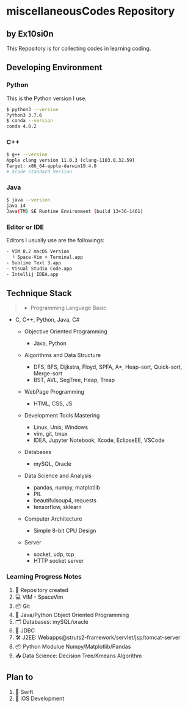 # miscellaneousCodes Repository
## by Ex10si0n
This Repository is for collecting codes in learning coding.

## Developing Environment
### Python
This is the Python version I use.
```bash
$ python3 --version
Python3 3.7.6
$ conda --version
conda 4.8.2
```
### C++
```bash
$ g++ --version
Apple clang version 11.0.3 (clang-1103.0.32.59)
Target: x86_64-apple-darwin19.4.0
# Xcode Standard Version
```
### Java
```bash
$ java --version
java 14
Java(TM) SE Runtime Environment (build 13+36-1461)
```
### Editor or IDE
Editors I usually use are the followings:
```bash
- VIM 8.2 macOS Version
  └ Space-Vim + Terminal.app
- Sublime Text 3.app
- Visual Studio Code.app
- Intellij IDEA.app
```
## Technique Stack
> * Programming Language Basic
  * C, C++, Python, Java, C#
     
     * Objective Oriented Programming
       * Java, Python
     
     * Algorithms and Data Structure
       * DFS, BFS, Dijkstra, Floyd, SPFA, A*, Heap-sort, Quick-sort, Merge-sort
       * BST, AVL, SegTree, Heap, Treap
     
     * WebPage Programming
       * HTML, CSS, JS
     
     * Development Tools Mastering
       * Linux, Unix, Windows
       * vim, git, tmux
       * IDEA, Jupyter Notebook, Xcode, EclipseEE, VSCode
     
     * Databases
       * mySQL, Oracle
     * Data Science and Analysis
       * pandas, numpy, matplotlib
       * PIL
       * beautifulsoup4, requests
       * tensorflow, sklearn
     * Computer Architecture
       * Simple 8-bit CPU Design
     * Server
       * socket, udp, tcp
       * HTTP socket server
### Learning Progress Notes
1. 🎉 Repository created
2. 💻 VIM - SpaceVim
3. 📦 Git
4. 🔨 Java/Python Object Oriented Programming
5. 🗂 Databases: mySQL/oracle
6. 💾 JDBC
7. 🛠 J2EE: Webapps@struts2-framework/servlet/jsp/tomcat-server
8. 📦 Python Modulue Numpy/Matplotlib/Pandas
9. 📥 Data Science: Decision Tree/Kmeans Algorithm

## Plan to
1. 📌 Swift
2. 📱 iOS Development
